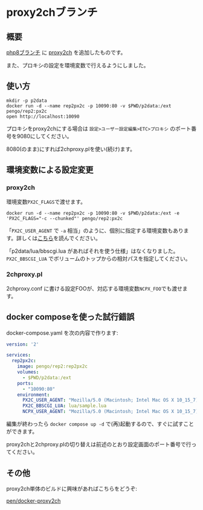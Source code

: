 # proxy2chブランチ

## 概要

[php8ブランチ](https://github.com/pen/docker-rep2/tree/php8)
に
[proxy2ch](https://notabug.org/NanashiNoGombe/proxy2ch)
を追加したものです。

また、プロキシの設定を環境変数で行えるようにしました。


## 使い方

```shell
mkdir -p p2data
docker run -d --name rep2px2c -p 10090:80 -v $PWD/p2data:/ext pengo/rep2:px2c
open http://localhost:10090
```

プロキシをproxy2chにする場合は
`設定>ユーザー設定編集>ETC>プロキシ`
のポート番号を9080にしてください。

8080(のまま)にすれば2chproxy.plを使い(続け)ます。


## 環境変数による設定変更

### proxy2ch

環境変数`PX2C_FLAGS`で渡せます。

```shell
docker run -d --name rep2px2c -p 10090:80 -v $PWD/p2data:/ext -e 'PX2C_FLAGS="-c --chunked"' pengo/rep2:px2c
```

「`PX2C_USER_AGENT` で `-a` 相当」のように、個別に指定する環境変数もあります。詳しくは[こちら](https://github.com/pen/docker-rep2/blob/px2c/rootfs/etc/service/proxy2ch/run)を読んでください。

「p2data/lua/bbscgi.lua があればそれを使う仕様」はなくなりました。
`PX2C_BBSCGI_LUA` でボリュームのトップからの相対パスを指定してください。

### 2chproxy.pl

2chproxy.conf に書ける設定FOOが、対応する環境変数`NCPX_FOO`でも渡せます。

## docker composeを使った試行錯誤

docker-compose.yaml を次の内容で作ります:

```yaml
version: '2'

services:
  rep2px2c:
    image: pengo/rep2:rep2px2c
    volumes:
      - $PWD/p2data:/ext
    ports:
      - "10090:80"
    environment:
      PX2C_USER_AGENT: "Mozilla/5.0 (Macintosh; Intel Mac OS X 10_15_7) AppleWebKit/537.36 (KHTML, like Gecko) Chrome/100.0.4896.75 Safari/537.36"
      PX2C_BBSCGI_LUA: lua/sample.lua
      NCPX_USER_AGENT: "Mozilla/5.0 (Macintosh; Intel Mac OS X 10_15_7) AppleWebKit/537.36 (KHTML, like Gecko) Chrome/100.0.4896.75 Safari/537.36"
```

編集が終わったら `docker compose up -d` で(再)起動するので、すぐに試すことができます。

proxy2chと2chproxy.plの切り替えは前述のとおり設定画面のポート番号で行ってください。

## その他

proxy2ch単体のビルドに興味があればこちらをどうぞ:

[pen/docker-proxy2ch](https://github.com/pen/docker-proxy2ch)
